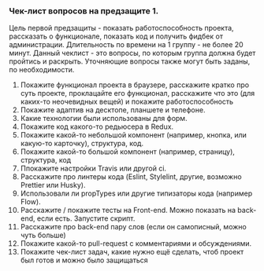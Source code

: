 ### Чек-лист вопросов на предзащите 1.
Цель первой предзащиты - показать работоспособность проекта, рассказать о функционале, показать код и получить фидбек от администрации. Длительность по времени на 1 группу - не более 20 минут. Данный чеклист - это вопросы, по которым группа должна будет пройтись и раскрыть. Уточняющие вопросы также могут быть заданы, по необходимости. 

1) Покажите функционал проекта в браузере, расскажите кратко про суть проекте, проклацайте его функционал, расскажите что это (для каких-то неочевидных вещей) и покажите работоспособность
2) Покажите адаптив на десктопе, планшете и телефоне. 
3) Какие технологии были использованы для форм.
4) Покажите код какого-то редьюсера в Redux.
5) Покажите какой-то небольшой компонент (например, кнопка, или какую-то карточку), структура, код.
6) Покажите какой-то большой компонент (например, страницу), структура, код
7) Ппокажите настройки Travis или другой ci. 
8) Расскажите про линтеры кода (Eslint, Stylelint, другие, возможно Prettier или Husky).
9) Использовали ли propTypes или другие типизаторы кода (например Flow).
10) Расскажите / покажите тесты на Front-end. Можно показать на back-end, если есть. Запустите скрипт.
11) Расскажите про back-end пару слов (если он самописный, можно чуть больше)
12) Покажите какой-то pull-request с комментариями и обсуждениями.
13) Покажите чек-лист задач, какие нужно ещё сделать, чтоб проект был готов и можно было защищаться

